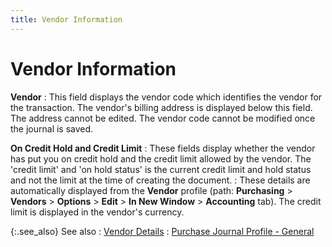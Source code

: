 ```yaml
---
title: Vendor Information
---
```


# Vendor Information


**Vendor**
: This field displays the vendor code which identifies the vendor for the transaction. The vendor's billing address is displayed below this field. The address cannot be edited. The vendor code cannot be modified once the journal is saved.


**On Credit Hold and Credit Limit**
: These fields display whether the vendor has put you on credit hold and the credit limit allowed by the vendor. The 'credit limit' and 'on hold status' is the current credit limit and hold status and not the limit at the time of creating the document.
: These details are automatically displayed from the **Vendor** profile (path: **Purchasing** > **Vendors** > **Options** > **Edit** > **In New Window** > **Accounting** tab). The credit limit is displayed in the vendor's currency.


{:.see_also}
See also
: [Vendor Details]({{site.acc_baseurl}}/misc/vendor_details_manpurjrnl.html)
: [Purchase Journal Profile - General]({{site.acc_baseurl}}/purchasing/manual-purchases/creating-a-manual-purchase-journal/purchase_journal_profile_general.html)

